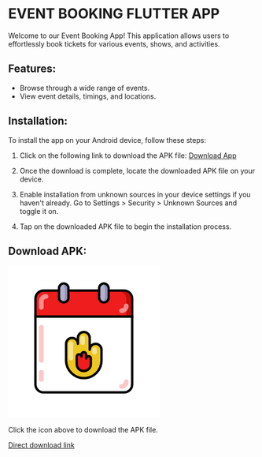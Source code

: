 # EVENT BOOKING FLUTTER APP

Welcome to our Event Booking App! This application allows users to effortlessly book tickets for various events, shows, and activities.

## Features:

- Browse through a wide range of events.
- View event details, timings, and locations.

## Installation:

To install the app on your Android device, follow these steps:

1. Click on the following link to download the APK file: [Download App](https://drive.google.com/file/d/1BH4AZ5KLjl-i-KPIvVPcsm-tmUhYGtqB/view?usp=drive_link)
   
2. Once the download is complete, locate the downloaded APK file on your device.

3. Enable installation from unknown sources in your device settings if you haven't already. Go to Settings > Security > Unknown Sources and toggle it on.

4. Tap on the downloaded APK file to begin the installation process.

## Download APK:

[![Download](assets/icon/icon.png)](https://drive.google.com/file/d/1BH4AZ5KLjl-i-KPIvVPcsm-tmUhYGtqB/view?usp=drive_link)

Click the icon above to download the APK file.

[Direct download link](https://drive.google.com/file/d/1BH4AZ5KLjl-i-KPIvVPcsm-tmUhYGtqB/view?usp=drive_link)
